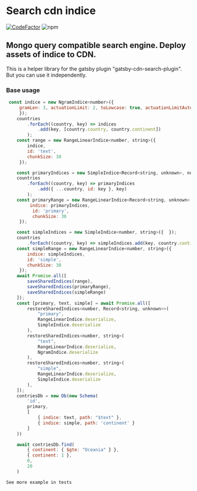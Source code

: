 # Search cdn indice
[![CodeFactor](https://www.codefactor.io/repository/github/vora-bei/cdn-static-database/badge)](https://www.codefactor.io/repository/github/vora-bei/cdn-static-database)
![npm](https://img.shields.io/npm/dm/cdn-static-database)

## Mongo query compatible search engine. Deploy assets of indice to CDN.

This is a helper library for the gatsby plugin "gatsby-cdn-search-plugin".
But you can use it independently.

### Base usage

```javascript
 const indice = new NgramIndice<number>({
     gramLen: 3, actuationLimit: 2, toLowcase: true, actuationLimitAuto: true
     });
    countries
        .forEach((country, key) => indices
            .add(key, [country.country, country.continent])
        );
    const range = new RangeLinearIndice<number, string>({
        indice,
        id: 'text',
        chunkSize: 30
     });

    const primaryIndices = new SimpleIndice<Record<string, unknown>, number>({ });
    countries
        .forEach((country, key) => primaryIndices
            .add({ ...country, id: key }, key)
        );
    const primaryRange = new RangeLinearIndice<Record<string, unknown>, number>({
         indice: primaryIndices,
          id: 'primary',
          chunkSize: 30
     });

    const simpleIndices = new SimpleIndice<number, string>({  });
    countries
        .forEach((country, key) => simpleIndices.add(key, country.continent));
    const simpleRange = new RangeLinearIndice<number, string>({
        indice: simpleIndices,
        id: 'simple',
        chunkSize: 30
     });
    await Promise.all([
        saveSharedIndices(range),
        saveSharedIndices(primaryRange),
        saveSharedIndices(simpleRange)
    ]);
    const [primary, text, simple] = await Promise.all([
        restoreSharedIndices<number, Record<string, unknown>>(
            "primary",
            RangeLinearIndice.deserialize,
            SimpleIndice.deserialize
        ),
        restoreSharedIndices<number, string>(
            "text",
            RangeLinearIndice.deserialize,
            NgramIndice.deserialize
        ),
        restoreSharedIndices<number, string>(
            "simple",
            RangeLinearIndice.deserialize,
            SimpleIndice.deserialize
        ),
    ]);
    contriesDb = new Db(new Schema(
        'id',
        primary,
        [
            { indice: text, path: "$text" },
            { indice: simple, path: 'continent' }
        ]
    ))

    await contriesDb.find(
        { continent: { $gte: "Oceania" } },
        { continent: 1 },
        0,
        20
    )

```

    See more example in tests
